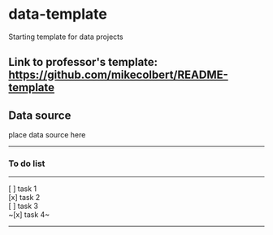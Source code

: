 # data-template
Starting template for data projects

Link to professor's template: https://github.com/mikecolbert/README-template
---

## Data source
place data source here

---





### To do list
---
[ ] task 1  
[x] task 2  
[ ] task 3  
~[x] task 4~  

--- 
